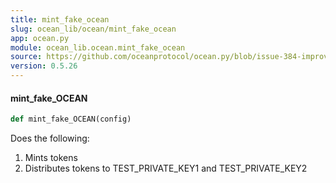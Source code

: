 ```yaml
---
title: mint_fake_ocean
slug: ocean_lib/ocean/mint_fake_ocean
app: ocean.py
module: ocean_lib.ocean.mint_fake_ocean
source: https://github.com/oceanprotocol/ocean.py/blob/issue-384-improve-docs/ocean_lib/ocean/mint_fake_ocean.py
version: 0.5.26
---
```

#### mint\_fake\_OCEAN

```python
def mint_fake_OCEAN(config)
```

Does the following:
1. Mints tokens
2. Distributes tokens to TEST_PRIVATE_KEY1 and TEST_PRIVATE_KEY2

